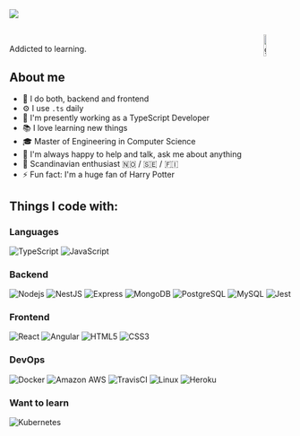 <img src="/hello.gif?raw=true">

##

<img align="right" src="https://media.giphy.com/media/du3J3cXyzhj75IOgvA/giphy.gif" alt="github" width="10%" height="10%">

<br/>
Addicted to learning.
<br/>

## About me
- 🧐 I do both, backend and frontend
- ⚙️ I use ```.ts``` daily 
- 🔨 I'm presently working as a TypeScript Developer
- 📚 I love learning new things
- 🎓 Master of Engineering in Computer Science
- 💬 I'm always happy to help and talk, ask me about anything
- 🌲 Scandinavian enthusiast 🇳🇴 / 🇸🇪 / 🇫🇮 
- ⚡️ Fun fact: I'm a huge fan of Harry Potter

## Things I code with:

### Languages
![TypeScript](https://img.shields.io/badge/-TypeScript-black?style=flat-square&logo=typescript&logoColor=007acc)
![JavaScript](https://img.shields.io/badge/-JavaScript-black?style=flat-square&logo=javascript)

### Backend
![Nodejs](https://img.shields.io/badge/-Nodejs-black?style=flat-square&logo=Node.js)
![NestJS](https://img.shields.io/badge/-NestJS-black?style=flat-square&logo=nestjs&logoColor=ea2845)
![Express](https://img.shields.io/badge/-Express-black?style=flat-square&logo=javascript)
![MongoDB](https://img.shields.io/badge/-MongoDB-black?style=flat-square&logo=mongodb)
![PostgreSQL](https://img.shields.io/badge/-PostgreSQL-black?style=flat-square&logo=postgresql&logoColor=336791)
![MySQL](https://img.shields.io/badge/-MySQL-black?style=flat-square&logo=mysql&logoColor=df8b02)
![Jest](https://img.shields.io/badge/-Jest-black?style=flat-square&logo=jest&logoColor=C21325)

### Frontend
![React](https://img.shields.io/badge/-React-black?style=flat-square&logo=react)
![Angular](https://img.shields.io/badge/-Angular-black?style=flat-square&logo=angular&logoColor=d40030)
![HTML5](https://img.shields.io/badge/-HTML5-black?style=flat-square&logo=html5&logoColor=E34F26)
![CSS3](https://img.shields.io/badge/-CSS3-black?style=flat-square&logo=css3&logoColor=1572B6)

### DevOps
![Docker](https://img.shields.io/badge/-Docker-black?style=flat-square&logo=docker)
![Amazon AWS](https://img.shields.io/badge/AWS-black?style=flat-square&logo=Amazon-AWS&logoColor=FF9900)
![TravisCI](https://img.shields.io/badge/-TravisCI-black?style=flat-square&logo=travis)
![Linux](https://img.shields.io/badge/-Linux-black?style=flat-square&logo=linux&logoColor=FCC624)
![Heroku](https://img.shields.io/badge/-Heroku-black?style=flat-square&logo=heroku&logoColor=430098)

### Want to learn
![Kubernetes](https://img.shields.io/badge/-Kubernetes-black?style=flat-square&logo=kubernetes&logoColor=326ce5)
